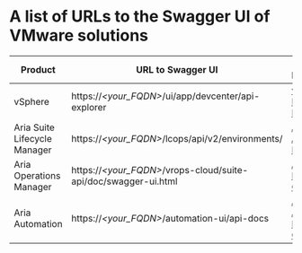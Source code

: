 # A list of URLs to the Swagger UI of VMware solutions

| Product     | URL to Swagger UI      | Link to Documentation |
| ------------- | ------------- | ------------- |
| vSphere | https://_<your_FQDN>_/ui/app/devcenter/api-explorer | [vSphere Explorer Documentation](https://docs.vmware.com/en/VMware-vSphere/7.0/com.vmware.vsphere.vcenterhost.doc/GUID-8EBB4685-4AF5-4911-A197-36CFD0988346.html) |
| Aria Suite Lifecycle Manager |  https://_<your_FQDN>_/lcops/api/v2/environments/ | [Aria Suite LCM API Documentation]() |
| Aria Operations Manager |  https://_<your_FQDN>_/vrops-cloud/suite-api/doc/swagger-ui.html | [Aria Operations Programming Guide](https://docs.vmware.com/en/VMware-Aria-Operations/8.17.1/API-Programming-Operations/GUID-79DD20A4-2F38-4EAB-94BF-771DF2C596B1.html) |
| Aria Automation | https://_<your_FQDN>_/automation-ui/api-docs | [Aria Automation Programming Guide](https://docs.vmware.com/en/VMware-Aria-Automation/8.16/automation-api-programming-guide/GUID-6561CDF8-A174-498D-9FBD-F9BD89EF7660.html)|
